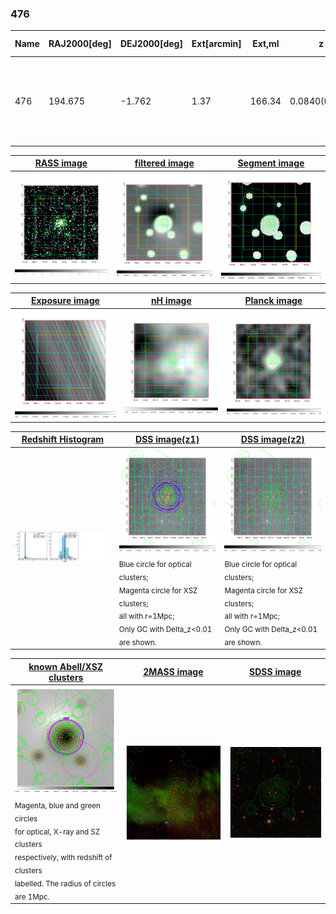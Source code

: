 <div STYLE="page-break-after: always;"></div>

### 476

|Name|RAJ2000[deg]|DEJ2000[deg] |Ext[arcmin]| Ext,ml | z | z_src| C|GC(XSZ,Delta_z<0.01)| GC(OPT,Delta_z<0.01)|GC| R_sig[arcmin] | R500[arcmin] | R500[Mpc]| CRsig[c/s] | CR500[c/s] |L500[1E44 erg/s]|F500[1E-12 erg/s/cm^2]| M500[1E14 Msun]|Tx[keV]|Cnt_sig|Beta|Rc[arcmin]|Comment|Alias|
|---|---|---|---|---|---|------|---|--------|---------|----------|---|---|---|---|---|---|---|---|---|---|---|---|---|---|
|476| 194.675| -1.762| 1.37| 166.34| 0.0840(0.005)| z1, z_xsz| B| F20, L03, MCXC, PSZ2, Tar, XB| A, N, RM, W| A, C, F20, L03, MCXC, N, PSZ2, Tar, W, XB| 22.285| 12.335| 1.168| 1.094(0.117)| 1.019(0.109)| 3.590(0.171)| 20.512(0.976)| 4.91(0.11)| 5.87(0.09)| 369.7| 0.715(-0.032+0.039)| 2.537(-0.279+0.318)| -| k090|

|[RASS image](../image/476/476_img.pdf)|[filtered image](../image/476/476_fil.pdf)|[Segment image](../image/476/476_seg.pdf)|
|-------------------|--------------------|-------------------|
| <img src="../image/476/476_img.png" width="300">  | <img src="../image/476/476_fil.png" width="300">   | <img src="../image/476/476_seg.png" width="300">  |

|[Exposure image](../image/476/476_mex.pdf)| [nH image](../image/476/476_nh.pdf)| [Planck image](../image/476/476_p.pdf)|
|-------------------|--------------------|-------------------|
|<img src="../image/476/476_mex.png" width="300">   | <img src="../image/476/476_nh.png" width="300">    | <img src="../image/476/476_p.png" width="300"> |

|[Redshift Histogram](../image/476/476_zg.pdf) | [DSS image(z1)](../image/476/476_dss_z1.pdf)      |  [DSS image(z2)](../image/476/476_dss_z2.pdf)    |
|-------------------|--------------------|-------------------|
|<img src="../image/476/476_zg.png" width="300"> |<img src="../image/476/476_dss_z1.png" width="300"> <sub><br>Blue circle for optical clusters; <br>Magenta circle for XSZ clusters; <br>all with r=1Mpc; <br>Only GC with Delta_z<0.01 are shown. </sub>| <img src="../image/476/476_dss_z2.png" width="300"><sub><br>Blue circle for optical clusters; <br>Magenta circle for XSZ clusters; <br>all with r=1Mpc; <br>Only GC with Delta_z<0.01 are shown. </sub> |

|[known Abell/XSZ clusters](../image/476/476_gc.pdf) | [2MASS image](../image/476/476_2mass.pdf)      |[SDSS image](../image/476/476_sdss.pdf)   |
|-------------------|-------------------|-------------------|
|<img src=../image/476/476_gc.png width="300"> <br><sub>Magenta, blue and green circles <br>for optical, X-ray and SZ clusters <br>respectively, with redshift of clusters <br>labelled. The radius of circles <br>are 1Mpc.</sub>|<img src="../image/476/476_2mass.png" width="300">  | <img src="../image/476/476_sdss.png" width="300">  |




